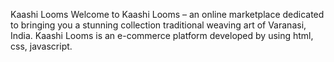 Kaashi Looms
Welcome to Kaashi Looms – an online marketplace dedicated to bringing you a stunning collection traditional weaving art of Varanasi, India. 
Kaashi Looms is an e-commerce platform developed by using html, css, javascript.
